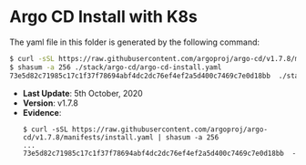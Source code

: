 # Argo CD Install with K8s

The yaml file in this folder is generated by the following command:

```bash
$ curl -sSL https://raw.githubusercontent.com/argoproj/argo-cd/v1.7.8/manifests/install.yaml > ./stack/argo-cd/argo-cd-install.yaml
$ shasum -a 256 ./stack/argo-cd/argo-cd-install.yaml
73e5d82c71985c17c1f37f78694abf4dc2dc76ef4ef2a5d400c7469c7e0d18bb  ./stack/argo-cd/argo-cd-install.yaml
```

- **Last Update**: 5th October, 2020
- **Version**: v1.7.8
- **Evidence**:
  ```
  $ curl -sSL https://raw.githubusercontent.com/argoproj/argo-cd/v1.7.8/manifests/install.yaml | shasum -a 256
  ...
  73e5d82c71985c17c1f37f78694abf4dc2dc76ef4ef2a5d400c7469c7e0d18bb  -
  ```
